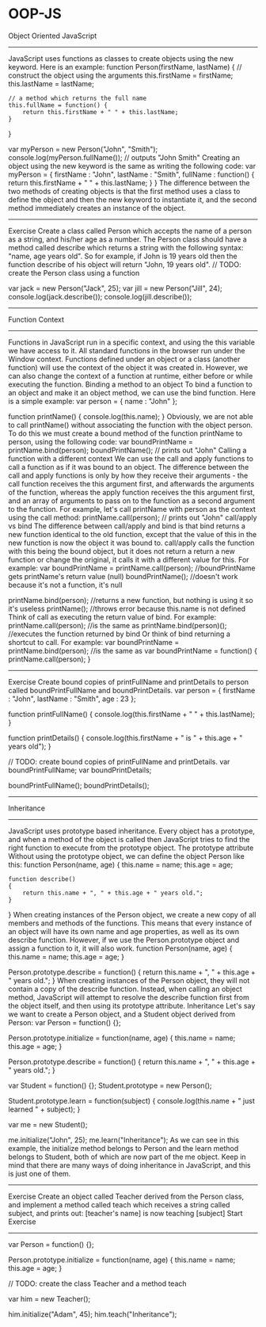# OOP-JS
Object Oriented JavaScript
________________________________________
JavaScript uses functions as classes to create objects using the new keyword. Here is an example:
function Person(firstName, lastName) {
    // construct the object using the arguments
    this.firstName = firstName;
    this.lastName = lastName;

    // a method which returns the full name
    this.fullName = function() {
        return this.firstName + " " + this.lastName;
    }
}

var myPerson = new Person("John", "Smith");
console.log(myPerson.fullName());            // outputs "John Smith"
Creating an object using the new keyword is the same as writing the following code:
var myPerson = {
    firstName : "John",
    lastName : "Smith",
    fullName : function()
    {
        return this.firstName + " " + this.lastName;
    }
}
The difference between the two methods of creating objects is that the first method uses a class to define the object and then the new keyword to instantiate it, and the second method immediately creates an instance of the object.

**************************************************************************************************************************************************************
Exercise
Create a class called Person which accepts the name of a person as a string, and his/her age as a number.
The Person class should have a method called describe which returns a string with the following syntax: "name, age years old". So for example, if John is 19 years old then the function describe of his object will return "John, 19 years old".
// TODO: create the Person class using a function

var jack = new Person("Jack", 25);
var jill = new Person("Jill", 24);
console.log(jack.describe());
console.log(jill.describe());

*********************************************************************************************************************************************************************************
Function Context
________________________________________
Functions in JavaScript run in a specific context, and using the this variable we have access to it.
All standard functions in the browser run under the Window context. Functions defined under an object or a class (another function) will use the context of the object it was created in. However, we can also change the context of a function at runtime, either before or while executing the function.
Binding a method to an object
To bind a function to an object and make it an object method, we can use the bind function. Here is a simple example:
var person = {
    name : "John"
};

function printName()
{
    console.log(this.name);
}
Obviously, we are not able to call printName() without associating the function with the object person. To do this we must create a bound method of the function printName to person, using the following code:
var boundPrintName = printName.bind(person);
boundPrintName();    // prints out "John"
Calling a function with a different context
We can use the call and apply functions to call a function as if it was bound to an object. The difference between the call and apply functions is only by how they receive their arguments - the call function receives the this argument first, and afterwards the arguments of the function, whereas the apply function receives the this argument first, and an array of arguments to pass on to the function as a second argument to the function.
For example, let's call printName with person as the context using the call method:
printName.call(person);      // prints out "John"
call/apply vs bind
The difference between call/apply and bind is that bind returns a new function identical to the old function, except that the value of this in the new function is now the object it was bound to. call/apply calls the function with this being the bound object, but it does not return a return a new function or change the original, it calls it with a different value for this.
For example:
var boundPrintName = printName.call(person);    //boundPrintName gets printName's return value (null)
boundPrintName();                               //doesn't work because it's not a function, it's null

printName.bind(person);                         //returns a new function, but nothing is using it so it's useless
printName();                                    //throws error because this.name is not defined
Think of call as executing the return value of bind.
For example:
printName.call(person);     //is the same as
printName.bind(person)();   //executes the function returned by bind
Or think of bind returning a shortcut to call.
For example:
var boundPrintName = printName.bind(person); //is the same as
var boundPrintName = function()
{
    printName.call(person);
}
*******************************************************************************************************************************************************************************
Exercise
Create bound copies of printFullName and printDetails to person called boundPrintFullName and boundPrintDetails.
var person = {
    firstName : "John",
    lastName : "Smith",
    age : 23
};

function printFullName()
{
    console.log(this.firstName + " " + this.lastName);
}

function printDetails()
{
    console.log(this.firstName + " is " + this.age + " years old");
}

// TODO: create bound copies of printFullName and printDetails.
var boundPrintFullName;
var boundPrintDetails;

boundPrintFullName();
boundPrintDetails();
***************************************************************************************************************************************************************************

Inheritance
________________________________________
JavaScript uses prototype based inheritance. Every object has a prototype, and when a method of the object is called then JavaScript tries to find the right function to execute from the prototype object.
The prototype attribute
Without using the prototype object, we can define the object Person like this:
function Person(name, age)
{
    this.name = name;
    this.age = age;

    function describe()
    {
        return this.name + ", " + this.age + " years old.";
    }
}
When creating instances of the Person object, we create a new copy of all members and methods of the functions. This means that every instance of an object will have its own name and age properties, as well as its own describe function.
However, if we use the Person.prototype object and assign a function to it, it will also work.
function Person(name, age)
{
    this.name = name;
    this.age = age;
}

Person.prototype.describe = function()
{
    return this.name + ", " + this.age + " years old.";
}
When creating instances of the Person object, they will not contain a copy of the describe function. Instead, when calling an object method, JavaScript will attempt to resolve the describe function first from the object itself, and then using its prototype attribute.
Inheritance
Let's say we want to create a Person object, and a Student object derived from Person:
var Person = function() {};

Person.prototype.initialize = function(name, age)
{
    this.name = name;
    this.age = age;
}

Person.prototype.describe = function()
{
    return this.name + ", " + this.age + " years old.";
}

var Student = function() {};
Student.prototype = new Person();

Student.prototype.learn = function(subject)
{
    console.log(this.name + " just learned " + subject);
}

var me = new Student();

me.initialize("John", 25);
me.learn("Inheritance");
As we can see in this example, the initialize method belongs to Person and the learn method belongs to Student, both of which are now part of the me object.
Keep in mind that there are many ways of doing inheritance in JavaScript, and this is just one of them.
****************************************************************************************************************************************************************
Exercise
Create an object called Teacher derived from the Person class, and implement a method called teach which receives a string called subject, and prints out:
[teacher's name] is now teaching [subject]
 Start Exercise
________________________________________
var Person = function() {};

Person.prototype.initialize = function(name, age)
{
    this.name = name;
    this.age = age;
}

// TODO: create the class Teacher and a method teach

var him = new Teacher();

him.initialize("Adam", 45);
him.teach("Inheritance");

